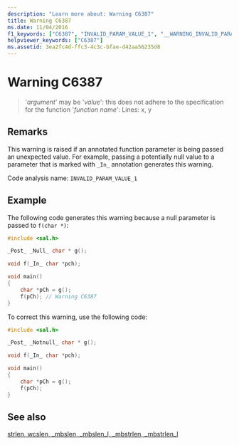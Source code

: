 ```yaml
---
description: "Learn more about: Warning C6387"
title: Warning C6387
ms.date: 11/04/2016
f1_keywords: ["C6387", "INVALID_PARAM_VALUE_1", "__WARNING_INVALID_PARAM_VALUE_1"]
helpviewer_keywords: ["C6387"]
ms.assetid: 3ea2fc4d-ffc3-4c3c-bfae-d42aa56235d8
---
```

# Warning C6387

> '*argument*' may be '*value*': this does not adhere to the specification for the function '*function name*': Lines: x, y

## Remarks

This warning is raised if an annotated function parameter is being passed an unexpected value. For example, passing a potentially null value to a parameter that is marked with `_In_` annotation generates this warning.

Code analysis name: `INVALID_PARAM_VALUE_1`

## Example

The following code generates this warning because a null parameter is passed to `f(char *)`:

```cpp
#include <sal.h>

_Post_ _Null_ char * g();

void f(_In_ char *pch);

void main()
{
    char *pCh = g();
    f(pCh); // Warning C6387
}
```

To correct this warning, use the following code:

```cpp
#include <sal.h>

_Post_ _Notnull_ char * g();

void f(_In_ char *pch);

void main()
{
    char *pCh = g();
    f(pCh);
}
```

## See also

[strlen, wcslen, _mbslen, _mbslen_l, _mbstrlen, _mbstrlen_l](../c-runtime-library/reference/strlen-wcslen-mbslen-mbslen-l-mbstrlen-mbstrlen-l.md)
